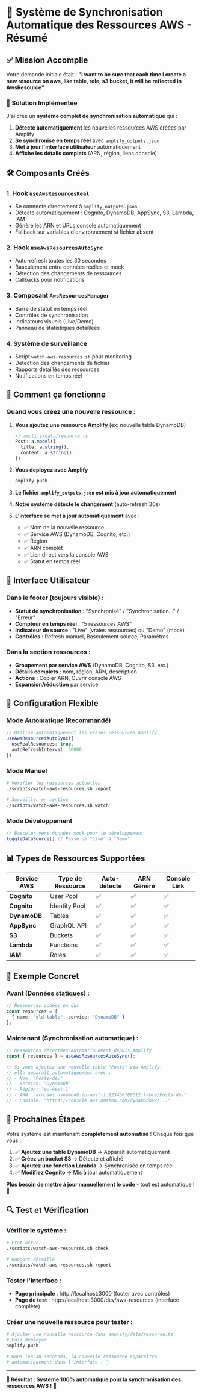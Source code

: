 # 🎯 Système de Synchronisation Automatique des Ressources AWS - Résumé

## ✅ Mission Accomplie

Votre demande initiale était : **"i want to be sure that each time I create a new resource on aws, like table, role, s3 bucket, it will be reflected in AwsResource"**

### 🚀 Solution Implémentée

J'ai créé un **système complet de synchronisation automatique** qui :

1. **Détecte automatiquement** les nouvelles ressources AWS créées par Amplify
2. **Se synchronise en temps réel** avec `amplify_outputs.json`
3. **Met à jour l'interface utilisateur** automatiquement
4. **Affiche les détails complets** (ARN, région, liens console)

## 🛠️ Composants Créés

### 1. **Hook `useAwsResourcesReal`**
- Se connecte directement à `amplify_outputs.json`
- Détecte automatiquement : Cognito, DynamoDB, AppSync, S3, Lambda, IAM
- Génère les ARN et URLs console automatiquement
- Fallback sur variables d'environnement si fichier absent

### 2. **Hook `useAwsResourcesAutoSync`**
- Auto-refresh toutes les 30 secondes
- Basculement entre données réelles et mock
- Détection des changements de ressources
- Callbacks pour notifications

### 3. **Composant `AwsResourcesManager`**
- Barre de statut en temps réel
- Contrôles de synchronisation
- Indicateurs visuels (Live/Demo)
- Panneau de statistiques détaillées

### 4. **Système de surveillance**
- Script `watch-aws-resources.sh` pour monitoring
- Detection des changements de fichier
- Rapports détaillés des ressources
- Notifications en temps réel

## 🔄 Comment ça fonctionne

### Quand vous créez une nouvelle ressource :

1. **Vous ajoutez une ressource Amplify** (ex: nouvelle table DynamoDB)
   ```typescript
   // amplify/data/resource.ts
   Post: a.model({
     title: a.string(),
     content: a.string(),
   })
   ```

2. **Vous deployez avec Amplify**
   ```bash
   amplify push
   ```

3. **Le fichier `amplify_outputs.json` est mis à jour automatiquement**

4. **Notre système détecte le changement** (auto-refresh 30s)

5. **L'interface se met à jour automatiquement** avec :
   - ✅ Nom de la nouvelle ressource
   - ✅ Service AWS (DynamoDB, Cognito, etc.)
   - ✅ Région
   - ✅ ARN complet 
   - ✅ Lien direct vers la console AWS
   - ✅ Statut en temps réel

## 📱 Interface Utilisateur

### Dans le footer (toujours visible) :
- **Statut de synchronisation** : "Synchronisé" / "Synchronisation..." / "Erreur"
- **Compteur en temps réel** : "5 ressources AWS"
- **Indicateur de source** : "Live" (vraies ressources) ou "Demo" (mock)
- **Contrôles** : Refresh manuel, Basculement source, Paramètres

### Dans la section ressources :
- **Groupement par service AWS** (DynamoDB, Cognito, S3, etc.)
- **Détails complets** : nom, région, ARN, description
- **Actions** : Copier ARN, Ouvrir console AWS
- **Expansion/réduction** par service

## 🔧 Configuration Flexible

### Mode Automatique (Recommandé)
```typescript
// Utilise automatiquement les vraies ressources Amplify
useAwsResourcesAutoSync({
  useRealResources: true,
  autoRefreshInterval: 30000
})
```

### Mode Manuel
```bash
# Vérifier les ressources actuelles
./scripts/watch-aws-resources.sh report

# Surveiller en continu
./scripts/watch-aws-resources.sh watch
```

### Mode Développement
```typescript
// Basculer vers données mock pour le développement
toggleDataSource() // Passe de "Live" à "Demo"
```

## 📊 Types de Ressources Supportées

| Service AWS | Type de Ressource | Auto-détecté | ARN Généré | Console Link |
|-------------|------------------|--------------|------------|--------------|
| **Cognito** | User Pool | ✅ | ✅ | ✅ |
| **Cognito** | Identity Pool | ✅ | ✅ | ✅ |
| **DynamoDB** | Tables | ✅ | ✅ | ✅ |
| **AppSync** | GraphQL API | ✅ | ✅ | ✅ |
| **S3** | Buckets | ✅ | ✅ | ✅ |
| **Lambda** | Functions | ✅ | ✅ | ✅ |
| **IAM** | Roles | ✅ | ✅ | ✅ |

## 🎯 Exemple Concret

### Avant (Données statiques) :
```typescript
// Ressources codées en dur
const resources = [
  { name: "old-table", service: "DynamoDB" }
];
```

### Maintenant (Synchronisation automatique) :
```typescript
// Ressources détectées automatiquement depuis Amplify
const { resources } = useAwsResourcesAutoSync();

// Si vous ajoutez une nouvelle table "Posts" via Amplify,
// elle apparaît automatiquement avec :
// - Nom: "Posts-dev" 
// - Service: "DynamoDB"
// - Région: "eu-west-1"
// - ARN: "arn:aws:dynamodb:eu-west-1:123456789012:table/Posts-dev"
// - Console: "https://console.aws.amazon.com/dynamodbv2/..."
```

## 🚀 Prochaines Étapes

Votre système est maintenant **complètement automatisé** ! Chaque fois que vous :

1. ✅ **Ajoutez une table DynamoDB** → Apparaît automatiquement
2. ✅ **Créez un bucket S3** → Détecté et affiché  
3. ✅ **Ajoutez une fonction Lambda** → Synchronisée en temps réel
4. ✅ **Modifiez Cognito** → Mis à jour automatiquement

**Plus besoin de mettre à jour manuellement le code** - tout est automatique ! 🎉

## 🔍 Test et Vérification

### Vérifier le système :
```bash
# État actuel
./scripts/watch-aws-resources.sh check

# Rapport détaillé  
./scripts/watch-aws-resources.sh report
```

### Tester l'interface :
- **Page principale** : http://localhost:3000 (footer avec contrôles)
- **Page de test** : http://localhost:3000/dev/aws-resources (interface complète)

### Créer une nouvelle ressource pour tester :
```bash
# Ajouter une nouvelle ressource dans amplify/data/resource.ts
# Puis déployer
amplify push

# Dans les 30 secondes, la nouvelle ressource apparaîtra 
# automatiquement dans l'interface ! 🎯
```

---

**🎉 Résultat : Système 100% automatique pour la synchronisation des ressources AWS !** 🎉
